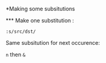 *Making some subsitutions

*** Make one substitution :

`:s/src/dst/ `

Same subsitution for next occurence:

`n` then `&`
